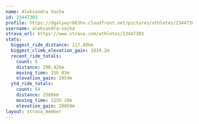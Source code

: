 ```yaml
---
name: Aleksandra Socha
id: 23447303
profile: https://dgalywyr863hv.cloudfront.net/pictures/athletes/23447303/14745546/4/large.jpg
username: aleksandra-socha
strava_url: https://www.strava.com/athletes/23447303
stats:
  biggest_ride_distance: 117.89km
  biggest_climb_elevation_gain: 1819.2m
  recent_ride_totals:
    count: 5
    distance: 290.42km
    moving_time: 15h 03m
    elevation_gain: 2854m
  ytd_ride_totals:
    count: 54
    distance: 2580km
    moving_time: 125h 20m
    elevation_gain: 29059m
layout: strava_member
--- 
```

